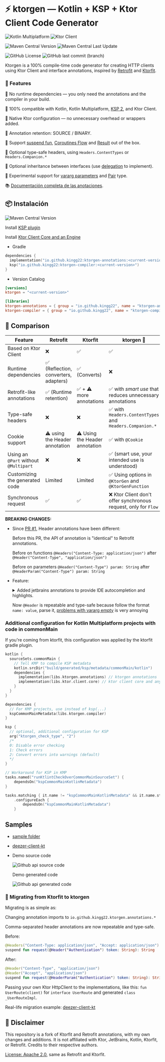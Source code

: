 # ⚡ ktorgen — Kotlin + KSP + Ktor Client Code Generator

![Kotlin Multiplatform](https://img.shields.io/badge/Kotlin_Multiplatform-%237F52FF.svg?style=flat-square&logo=kotlin&logoColor=white)
![Ktor Client](https://img.shields.io/badge/Ktor_Client-D93FD1.svg?style=flat-square&logo=ktor&logoColor=white&link=https%3A%2F%2Fktor.io%2F)

![Maven Central Version](https://img.shields.io/maven-central/v/io.github.kingg22/ktorgen-annotations)
![Maven Central Last Update](https://img.shields.io/maven-central/last-update/io.github.kingg22/ktorgen-annotations)

![GitHub License](https://img.shields.io/github/license/kingg22/ktorgen)
![GitHub last commit (branch)](https://img.shields.io/github/last-commit/kingg22/ktorgen/main)

Ktorgen is a 100% compile-time code generator for creating HTTP clients using Ktor Client and interface annotations, inspired by [Retrofit](https://github.com/square/retrofit) and [Ktorfit](https://github.com/Foso/Ktorfit).

### 📌 Features

🔹 No runtime dependencies — you only need the annotations and the compiler in your build.

🔹 100% compatible with Kotlin, Kotlin Multiplatform, [KSP 2](https://github.com/google/ksp), and Ktor Client.

🔹 Native Ktor configuration — no unnecessary overhead or wrappers added.

🔹 Annotation retention: SOURCE / BINARY.

🔹 Support [suspend fun](https://kotlinlang.org/docs/async-programming.html#coroutines),
[Coroutines Flow](https://kotlinlang.org/docs/flow.html) and
[Result](https://kotlinlang.org/api/core/kotlin-stdlib/kotlin/-result/) out of the box.

🔹 Optional type-safe headers, using `Headers.ContentTypes` or `Headers.Companion.*`

🔹 Optional inheritance between interfaces (use [delegation](https://kotlinlang.org/docs/delegation.html) to implement).

🔹 Experimental support for [vararg parameters](https://kotlinlang.org/docs/functions.html#variable-number-of-arguments-varargs) and
[Pair](https://kotlinlang.org/api/core/kotlin-stdlib/kotlin/-pair/) type.

📚 [Documentación completa de las anotaciones](https://kingg22.github.io/ktorgen/).

## 📦 Instalación
![Maven Central Version](https://img.shields.io/maven-central/v/io.github.kingg22/ktorgen-annotations)

Install [KSP plugin](https://github.com/google/ksp)

Install [Ktor Client Core and an Engine](https://ktor.io/docs/client-create-new-application.html#add-dependencies)

* Gradle
```kotlin
dependencies {
  implementation("io.github.kingg22:ktorgen-annotations:<current-version>")
  ksp("io.github.kingg22:ktorgen-compiler:<current-version>")
}
```

* Version Catalog
```toml
[versions]
ktorgen = "<current-version>"

[libraries]
ktorgen-annotations = { group = "io.github.kingg22", name = "ktorgen-annotations", version.ref = "ktorgen" }
ktorgen-compiler = { group = "io.github.kingg22", name = "ktorgen-compiler", version.ref = "ktorgen" }
```

## 🔄 Comparison
| Feature                               | Retrofit                             | Ktorfit                        | ktorgen 🚀                                                     |
|---------------------------------------|--------------------------------------|--------------------------------|----------------------------------------------------------------|
| Based on Ktor Client                  | ❌                                    | ✅                              | ✅                                                              |
| Runtime dependencies                  | ✅ (Reflection, converters, adapters) | ✅ (Converts)                   | ❌                                                              |
| Retrofit-like annotations             | ✅ (Runtime retention)                | ✅ + ⚠️ more annotations        | ✅ with _smart use_ that reduces unnecessary annotations        |
| Type-safe headers                     | ❌                                    | ❌                              | ✅ with `Headers.ContentTypes` and `Headers.Companion.*`        |
| Cookie support                        | ⚠️ using the Header annotation       | ⚠️ Using the Header annotation | ✅ with `@Cookie`                                               |
| Using an `@Part` without `@Multipart` | ❌                                    | ❌                              | ✅ (smart use, your intended use is understood)                 |
| Customizing the generated code        | Limited                              | Limited                        | ✅ Using options in `@KtorGen` and `@KtorGenFunction`           |
| Synchronous request                   | ✅                                    | ✅                              | ❌ Ktor Client don't offer synchronous request, only for `Flow` |

**BREAKING CHANGES:**
- Since [PR #1](https://github.com/kingg22/ktorgen/pull/1), Header annotations have been different:

  Before this PR, the API of annotation is "identical" to Retrofit annotations.

  Before on functions `@Headers("Content-Type: application/json")` after `@Header("Content-Type", "application/json")`

  Before on parameters `@Header("Content-Type") param: String` after `@HeaderParam("Content-Type") param: String`

- Feature:

  <details>
  <summary> Added jetbrains annotations to provide IDE autocompletion and highlights. </summary>
  <br>
  <img src="docs/ide_pattern_matching.png" alt="ide_pattern_matching">
  <img src="docs/jetbrains_highlights.png" alt="jetbrains_highlights">
  </details>

  Now `@Header` is repeatable and type-safe because follow the format `name: value`, parse it, [problems with vararg empty](https://github.com/kingg22/ktorgen/commit/06e4e7fc4fdd2fd796d84ee8e959dfa61ff11646) is very annoying

### Additional configuration for Kotlin Multiplatform projects with code in commonMain
If you're coming from ktorfit, this configuration was applied by the ktorfit gradle plugin.
```kotlin
kotlin {
  sourceSets.commonMain {
    // Tell KMP to compile KSP metadata
    kotlin.srcDir("build/generated/ksp/metadata/commonMain/kotlin")
    dependencies {
      implementation(libs.ktorgen.annotations) // ktorgen annotations
      implementation(libs.ktor.client.core) // ktor client core and any plugins you need
    }
  }
}

dependencies {
  // For KMP projects, use instead of ksp(...)
  kspCommonMainMetadata(libs.ktorgen.compiler)
}

ksp {
  // optional, additional configuration for KSP
  arg("ktorgen_check_type", "2")
  /*
  0: Disable error checking
  1: Check errors
  2: Convert errors into warnings (default)
  */
}

// Workaround for KSP in KMP
tasks.named("runKtlintCheckOverCommonMainSourceSet") {
    dependsOn("kspCommonMainKotlinMetadata")
}

tasks.matching { it.name != "kspCommonMainKotlinMetadata" && it.name.startsWith("ksp") }
    .configureEach {
        dependsOn("kspCommonMainKotlinMetadata")
    }
```

## Samples
- [sample folder](https://github.com/kingg22/ktorgen/tree/main/sample)
- [deezer-client-kt](https://github.com/kingg22/deezer-client-kt)

- Demo source code

  ![Github api source code](docs/source_example.png)

  Demo generated code

  ![Github api generated code](docs/generated_example.png)

### 🔁 Migrating from Ktorfit to ktorgen
Migrating is as simple as:

Changing annotation imports to `io.github.kingg22.ktorgen.annotations.*`

Comma-separated header annotations are now repeatable and type-safe.

Before:

```kotlin
@Headers("Content-Type: application/json", "Accept: application/json")
suspend fun request(@Header("Authentication") token: String): String
```

After:

```kotlin
@Header("Content-Type", "application/json")
@Header("Accept", "application/json")
suspend fun request(@HeaderParam("Authentication") token: String): String
```

Passing your own Ktor HttpClient to the implementations, like this: `fun UserRoute(client)` for `interface UserRoute` and generated `class _UserRouteImpl`.

Real-life migration example: [deezer-client-kt](https://github.com/kingg22/deezer-client-kt/commit/98e7ccc360dc62861c6e9030650f681a99cddceb)

## 📜 Disclaimer
This repository is a fork of Ktorfit and Retrofit annotations, with my own changes and additions.
It is not affiliated with Ktor, JetBrains, Kotlin, Ktorfit, or Retrofit.
Credits to their respective authors.

[License: Apache 2.0](https://github.com/kingg22/ktorgen/blob/main/LICENSE.txt), same as Retrofit and Ktorfit.
